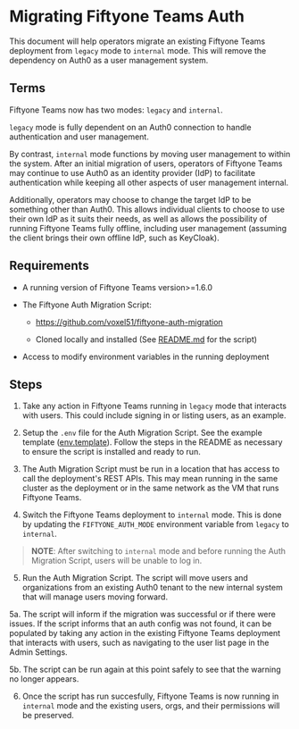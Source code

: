 # Migrating Fiftyone Teams Auth
This document will help operators migrate an existing Fiftyone Teams
deployment from `legacy` mode to `internal` mode. This will remove the
dependency on Auth0 as a user management system.

## Terms
Fiftyone Teams now has two modes: `legacy` and `internal`.

`legacy` mode is fully dependent on an Auth0 connection to handle
authentication and user management.

By contrast, `internal` mode functions by moving user management to within
the system. After an initial migration of users, operators of Fiftyone Teams
may continue to use Auth0 as an identity provider (IdP) to facilitate
authentication while keeping all other aspects of user management internal.

Additionally, operators may choose to change the target IdP to be something
other than Auth0. This allows individual clients to choose to use their own
IdP as it suits their needs, as well as allows the possibility of running
Fiftyone Teams fully offline, including user management (assuming the client
brings their own offline IdP, such as KeyCloak).


## Requirements
- A running version of Fiftyone Teams version>=1.6.0

- The Fiftyone Auth Migration Script: 
    - https://github.com/voxel51/fiftyone-auth-migration

    - Cloned locally and installed (See [README.md](./README.md) for the script)

- Access to modify environment variables in the running deployment


## Steps

1. Take any action in Fiftyone Teams running in `legacy` mode that interacts
with users. This could include signing in or listing users, as an example.

2. Setup the `.env` file for the Auth Migration Script. See the example template
([env.template](./env.template)). Follow the steps in the README as necessary to ensure the
script is installed and ready to run.

3. The Auth Migration Script must be run in a location that has access
to call the deployment's REST APIs. This may mean running in the same
cluster as the deployment or in the same network as the VM that runs
Fiftyone Teams.

4. Switch the Fiftyone Teams
deployment to `internal` mode. This is done by updating the `FIFTYONE_AUTH_MODE`
environment variable from `legacy` to `internal`. 

> **NOTE**: After switching to `internal` mode and before running the Auth Migration
> Script, users will be unable to log in.

5. Run the Auth Migration Script. The script will move users and organizations
from an existing Auth0 tenant to the new internal system that will manage users
moving forward. 

5a. The script will inform if the migration was successful or if there were
issues. If the script informs that an auth config was not found, it can be
populated by taking any action in the existing Fiftyone Teams deployment that
interacts with users, such as navigating to the user list page in the Admin
Settings.

5b. The script can be run again at this point safely to see that the warning
no longer appears. 

6. Once the script has run succesfully, Fiftyone Teams is now running in 
`internal` mode and the existing users, orgs, and their permissions
will be preserved.

